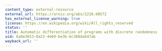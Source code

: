 ```yaml
---
content_type: external-resource
external_url: https://arxiv.org/abs/2210.08572
has_external_license_warning: true
license: https://en.wikipedia.org/wiki/All_rights_reserved
status: ''
title: Automatic differentiation of programs with discrete randomness
uid: 6a8e3013-0a22-4e69-be3b-6c388da647ab
wayback_url: ''
---
```

